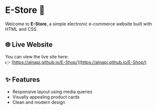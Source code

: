 # E-Store 🛒

Welcome to **E-Store**, a simple electronic e-commerce website built with HTML and CSS.

## 🌐 Live Website

You can view the live site here:  
👉 [https://alnapj.github.io/E-Shop/](https://alnapj.github.io/E-Shop/)

## ✨ Features

- Responsive layout using media queries
- Visually appealing product cards
- Clean and modern design

